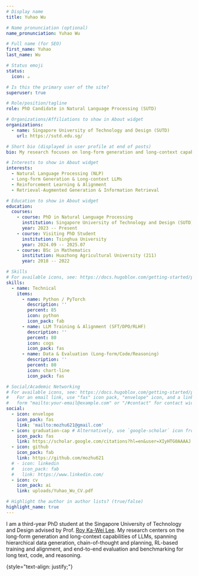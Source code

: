 ```yaml
---
# Display name
title: Yuhao Wu

# Name pronunciation (optional)
name_pronunciation: Yuhao Wu

# Full name (for SEO)
first_name: Yuhao
last_name: Wu

# Status emoji
status:
  icon: ☕️

# Is this the primary user of the site?
superuser: true

# Role/position/tagline
role: PhD Candidate in Natural Language Processing (SUTD)

# Organizations/Affiliations to show in About widget
organizations:
  - name: Singapore University of Technology and Design (SUTD)
    url: https://sutd.edu.sg/

# Short bio (displayed in user profile at end of posts)
bio: My research focuses on long-form generation and long-context capabilities of large language models, including data generation, RL-based training and alignment, and end-to-end evaluation.

# Interests to show in About widget
interests:
  - Natural Language Processing (NLP)
  - Long-form Generation & Long-context LLMs
  - Reinforcement Learning & Alignment
  - Retrieval-Augmented Generation & Information Retrieval

# Education to show in About widget
education:
  courses:
    - course: PhD in Natural Language Processing
      institution: Singapore University of Technology and Design (SUTD) 
      year: 2023 -- Present
    - course: Visiting PhD Student 
      institution: Tsinghua University
      year: 2024.09 -- 2025.07
    - course: BSc in Mathematics
      institution: Huazhong Agricultural University (211)
      year: 2018 -- 2022

# Skills
# For available icons, see: https://docs.hugoblox.com/getting-started/page-builder/#icons
skills:
  - name: Technical
    items:
      - name: Python / PyTorch
        description: ''
        percent: 85
        icon: python
        icon_pack: fab
      - name: LLM Training & Alignment (SFT/DPO/RLHF)
        description: ''
        percent: 80
        icon: cogs
        icon_pack: fas
      - name: Data & Evaluation (Long-form/Code/Reasoning)
        description: ''
        percent: 80
        icon: chart-line
        icon_pack: fas

# Social/Academic Networking
# For available icons, see: https://docs.hugoblox.com/getting-started/page-builder/#icons
#   For an email link, use "fas" icon pack, "envelope" icon, and a link in the
#   form "mailto:your-email@example.com" or "/#contact" for contact widget.
social:
  - icon: envelope
    icon_pack: fas
    link: 'mailto:mozhu621@gmail.com'
  - icon: graduation-cap # Alternatively, use `google-scholar` icon from `ai` icon pack
    icon_pack: fas
    link: https://scholar.google.com/citations?hl=en&user=XIyHTG0AAAAJ
  - icon: github
    icon_pack: fab
    link: https://github.com/mozhu621
  # - icon: linkedin
  #   icon_pack: fab
  #   link: https://www.linkedin.com/
  - icon: cv
    icon_pack: ai
    link: uploads/Yuhao_Wu_CV.pdf

# Highlight the author in author lists? (true/false)
highlight_name: true
---
```


I am a third-year PhD student at the Singapore University of Technology and Design advised by Prof. [Roy Ka-Wei Lee](https://info.roylee.sg/). My research centers on the long-form generation and long-context capabilities of LLMs, spanning hierarchical data generation, chain-of-thought and planning, RL-based training and alignment, and end-to-end evaluation and benchmarking for long text, code, and reasoning.

{style="text-align: justify;"}
